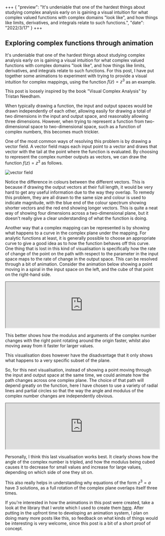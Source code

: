 +++
{
    "preview": "It's undeniable that one of the hardest things about studying complex analysis early on is gaining a visual intuition for what complex valued functions with complex domains \"look like\", and how things like limits, derivatives, and integrals relate to such functions.",
    "date": "2022/3/17"
}
+++

## Exploring complex functions through animation

It's undeniable that one of the hardest things about studying complex analysis early on is gaining a visual intuition for what complex valued functions with complex domains "look like", and how things like limits, derivatives, and integrals relate to such functions. For this post, I have put together some animations to experiment with trying to provide a visual intuition for complex mappings, using the function <span class="math inline">$f(z) = z^3$</span> as an example.

This post is loosely inspired by the book \"Visual Complex Analysis\" by Tristan Needham.

When typically drawing a function, the input and output spaces would be drawn independently of each other, allowing easily for drawing a total of two dimensions in the input and output space, and reasonably allowing three dimensions. However, when trying to represent a function from two-dimensional space to two-dimensional space, such as a function of complex numbers, this becomes much trickier.

One of the most common ways of resolving this problem is by drawing a vector field. A vector field maps each input point to a vector and draws that vector with the tail at the point where the function is evaluated. By choosing to represent the complex number outputs as vectors, we can draw the function <span class="math inline">$f(z) = z^3$</span> as follows.

![vector field](complex-cubic-vector-field.png)

Notice the difference in colours between the different vectors. This is because if drawing the output vectors at their full length, it would be very hard to get any useful information due to the way they overlap. To remedy this problem, they are all drawn to the same size and colour is used to indicate magnitude, with the blue end of the colour spectrum showing shorter vectors and the red end showing longer vectors. This is quite a neat way of showing four dimensions across a two-dimensional plane, but it doesn't really give a clear understanding of what the function is doing.

Another way that a complex mapping can be represented is by showing what happens to a curve in the complex plane under the mapping. For analytic functions at least, it is generally possible to choose an appropriate curve to give a good idea as to how the function behaves off this curve. One thing that is lost in this kind of visualisation is specifically how the rate of change of the point on the path with respect to the parameter in the input space maps to the rate of change in the output space. This can be resolved through a bit of animation. Consider the animation below showing a point moving in a spiral in the input space on the left, and the cube of that point on the right-hand side.

<iframe src="https://www.youtube.com/embed/o757O7r0WdM" width="100%"></iframe>

This better shows how the modulus and arguments of the complex number changes with the right point rotating around the origin faster, whilst also moving away from it faster for larger values.

This visualisation does however have the disadvantage that it only shows what happens to a very specific subset of the plane.

So, for this next visualisation, instead of showing a point moving through the input and output space at the same time, we could animate how the path changes across one complex plane. The choice of that path will depend greatly on the function, here I have chosen to use a variety of radial lines and partial circles so that the way the angle and modulus of the complex number changes are independently obvious.

<iframe src="https://www.youtube.com/embed/e3wMnB4zymE" width="100%"></iframe>

Personally, I think this last visualisation works best. It clearly shows how the angle of the complex number is tripled, and how the modulus being cubed causes it to decrease for small values and increase for large values, depending on which side of one they sit on.

This also really helps in understanding why equations of the form <span class="math inline">$z^3 = a$</span> have <span class="math inline">$3$</span> solutions, as a full rotation of the complex plane overlaps itself three times.

If you're interested in how the animations in this post were created, take a look at the library that I wrote which I used to create them [here](https://github.com/aaron-jack-manning/mathil). After putting in the upfront time to developing an animation system, I plan on doing many more posts like this, so feedback on what kinds of things would be interesting is very welcome, since this post is a bit of a short proof of concept.
